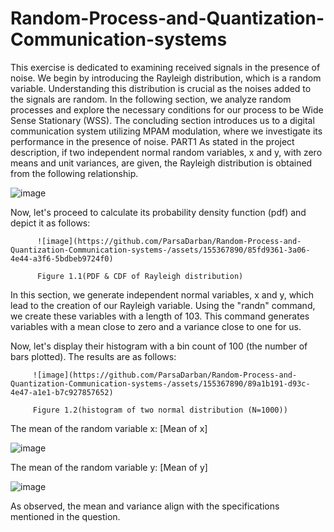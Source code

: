 # Random-Process-and-Quantization-Communication-systems

This exercise is dedicated to examining received signals in the presence of noise. We begin by introducing the Rayleigh distribution, which is a random variable. Understanding this distribution is crucial as the noises added to the signals are random.
In the following section, we analyze random processes and explore the necessary conditions for our process to be Wide Sense Stationary (WSS).
The concluding section introduces us to a digital communication system utilizing MPAM modulation, where we investigate its performance in the presence of noise.
PART1
As stated in the project description, if two independent normal random variables, x and y, with zero means and unit variances, are given, the Rayleigh distribution is obtained from the following relationship.

![image](https://github.com/ParsaDarban/Random-Process-and-Quantization-Communication-systems-/assets/155367890/78d3c4c8-5343-4803-b062-8b2b95984b33)

Now, let's proceed to calculate its probability density function (pdf) and depict it as follows:

          ![image](https://github.com/ParsaDarban/Random-Process-and-Quantization-Communication-systems-/assets/155367890/85fd9361-3a06-4e44-a3f6-5bdbeb9724f0)

          Figure 1.1(PDF & CDF of Rayleigh distribution)

In this section, we generate independent normal variables, x and y, which lead to the creation of our Rayleigh variable. Using the "randn" command, we create these variables with a length of 103. This command generates variables with a mean close to zero and a variance close to one for us.

Now, let's display their histogram with a bin count of 100 (the number of bars plotted). The results are as follows:

         ![image](https://github.com/ParsaDarban/Random-Process-and-Quantization-Communication-systems-/assets/155367890/89a1b191-d93c-4e47-a1e1-b7c927857652)
 
         Figure 1.2(histogram of two normal distribution (N=1000))
The mean of the random variable x: [Mean of x]

![image](https://github.com/ParsaDarban/Random-Process-and-Quantization-Communication-systems-/assets/155367890/c4cf52e6-22f0-4038-8147-6bd3f9810826)

The mean of the random variable y: [Mean of y]

![image](https://github.com/ParsaDarban/Random-Process-and-Quantization-Communication-systems-/assets/155367890/792536e0-0c54-44e6-a7b7-753d7fc71db4)

As observed, the mean and variance align with the specifications mentioned in the question.
